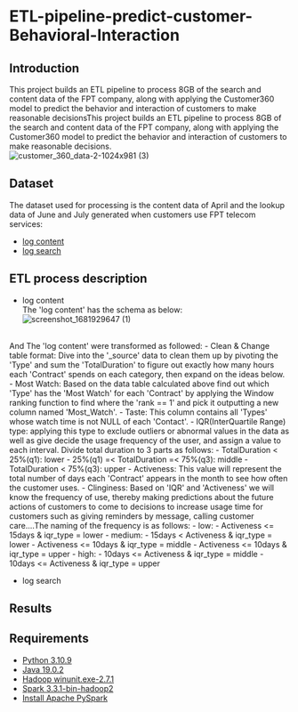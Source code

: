 # ETL-pipeline-predict-customer-Behavioral-Interaction

## Introduction
This project builds an ETL pipeline to process 8GB of the search and content data of the FPT company, along with applying the Customer360 model to predict the behavior and interaction of customers to make reasonable decisionsThis project builds an ETL pipeline to process 8GB of the search and content data of the FPT company, along with applying the Customer360 model to predict the behavior and interaction of customers to make reasonable decisions.
<br>
![customer_360_data-2-1024x981 (3)](https://user-images.githubusercontent.com/101572443/233166379-ed883b3d-ff6d-4e8e-b9b6-722e7a663d5b.png)

## Dataset
The dataset used for processing is the content data of April and the lookup data of June and July generated when customers use FPT telecom services:
- [log content](#)
- [log search](#bỏlinkgithubvao)

## ETL process description
- log content <br>
The 'log content' has the schema as below: <br>
![screenshot_1681929647 (1)](https://user-images.githubusercontent.com/101572443/233170588-95393779-53ec-494f-b1da-b92b7b139e95.png)<br>
<br>
And The 'log content' were transformed as followed:
  - Clean & Change table format: Dive into the '_source' data to clean them up by pivoting the 'Type' and sum the 'TotalDuration' to figure out exactly how many hours each 'Contract' spends on each category, then expand on the ideas below.
  - Most Watch: Based on the data table calculated above find out which 'Type' has the 'Most Watch' for each 'Contract' by applying the Window ranking function to find where the 'rank == 1' and pick it outputting a new column named 'Most_Watch'.
  - Taste: This column contains all 'Types' whose watch time is not NULL of each 'Contact'.
  - IQR(InterQuartile Range) type: applying this type to exclude outliers or abnormal values in the data as well as give decide the usage frequency of the user, and assign a value to each interval. Divide total duration to 3 parts as follows:
    - TotalDuration < 25%(q1): lower
    - 25%(q1) =< TotalDuration =< 75%(q3): middle
    - TotalDuration < 75%(q3): upper
  - Activeness: This value will represent the total number of days each 'Contract' appears in the month to see how often the customer uses.
  - Clinginess: Based on 'IQR' and 'Activeness' we will know the frequency of use, thereby making predictions about the future actions of customers to come to decisions to increase usage time for customers such as giving reminders by message, calling customer care....The naming of the frequency is as follows:
    - low:
      - Activeness <= 15days & iqr_type = lower
    - medium:
      - 15days < Activeness & iqr_type = lower
      - Activeness <= 10days & iqr_type = middle
      - Activeness <= 10days & iqr_type = upper
    - high:
      - 10days <= Activeness & iqr_type = middle
      - 10days <= Activeness & iqr_type = upper
<br>

- log search <br>
## Results

## Requirements
- [Python 3.10.9](#)
- [Java 19.0.2](#)
- [Hadoop winunit.exe-2.7.1](#)
- [Spark 3.3.1-bin-hadoop2](https://www.youtube.com/watch?v=OmcSTQVkrvo)
- [Install Apache PySpark](https://www.youtube.com/watch?v=OmcSTQVkrvo)
